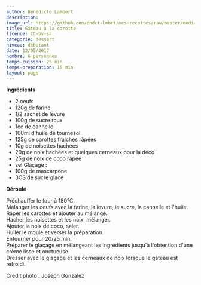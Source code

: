 ```yaml
---
author: Bénédicte Lambert
description: 
image_url: https://github.com/bndct-lmbrt/mes-recettes/raw/master/medias/gateau-carottes.jpg
title: Gâteau à la carotte
licence: CC-by-sa
categorie: dessert
niveau: débutant
date: 12/05/2017
nombre: 6 personnes
temps-cuisson: 25 min
temps-preparation: 15 min
layout: page
---
```



**Ingrédients**  

* 2 oeufs
* 120g de farine
* 1/2 sachet de levure
* 100g de sucre roux
* 1cc de cannelle
* 100ml d'huile de tournesol
* 125g de carottes fraiches râpées
* 10g de noisettes hachées
* 20g de noix hachées et quelques cerneaux pour la déco
* 25g de noix de coco râpée
* sel
Glaçage :
* 100g de mascarpone
* 3CS de sucre glace

**Déroulé**  

Préchauffer le four à 180°C.  
Mélanger les oeufs avec la farine, la levure, le sucre, la cannelle et l'huile.  
Râper les carottes et ajouter au mélange.  
Hacher les noisettes et les noix, mélanger.  
Ajouter la noix de coco, saler.  
Huiler le moule et verser la préparation.  
Enfourner pour 20/25 min.  
Préparer le glaçage en mélangeant les ingrédients jusqu'à l'obtention d'une crème lisse et onctueuse.  
Dresser avec le glaçage et les cerneaux de noix lorsque le gâteau est refroidi.  


Crédit photo : Joseph Gonzalez

